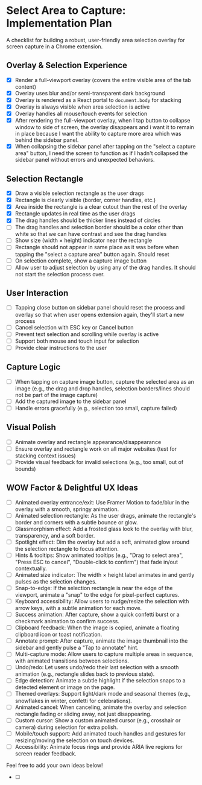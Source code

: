 # Select Area to Capture: Implementation Plan

A checklist for building a robust, user-friendly area selection overlay for screen capture in a Chrome extension.

## Overlay & Selection Experience

- [x] Render a full-viewport overlay (covers the entire visible area of the tab content)
- [x] Overlay uses blur and/or semi-transparent dark background
- [x] Overlay is rendered as a React portal to `document.body` for stacking
- [x] Overlay is always visible when area selection is active
- [x] Overlay handles all mouse/touch events for selection
- [x] After rendering the full-viewport overlay, when I tap button to collapse window to side of screen, the overlay disappears and i want it to remain in place because I want the ability to capture more area which was behind the sidebar panel.
- [x] When collapsing the sidebar panel after tapping on the "select a capture area" button, I need the screen to function as if I hadn't collapsed the sidebar panel without errors and unexpected behaviors.

## Selection Rectangle

- [x] Draw a visible selection rectangle as the user drags
- [x] Rectangle is clearly visible (border, corner handles, etc.)
- [x] Area inside the rectangle is a clear cutout than the rest of the overlay
- [x] Rectangle updates in real time as the user drags
- [x] The drag handles should be thicker lines instead of circles
- [ ] The drag handles and selection border should be a color other than white so that we can have contrast and see the drag handles
- [ ] Show size (width × height) indicator near the rectangle
- [ ] Rectangle should not appear in same place as it was before when tapping the "select a capture area" button again. Should reset
- [ ] On selection complete, show a capture image button
- [ ] Allow user to adjust selection by using any of the drag handles. It should not start the selection process over.

## User Interaction

- [ ] Tapping close button on sidebar panel should reset the process and overlay so that when user opens extension again, they'll start a new process
- [ ] Cancel selection with ESC key or Cancel button
- [ ] Prevent text selection and scrolling while overlay is active
- [ ] Support both mouse and touch input for selection
- [ ] Provide clear instructions to the user

## Capture Logic

- [ ] When tapping on capture image button, capture the selected area as an image (e.g., the drag and drop handles, selection borders/lines should not be part of the image capture)
- [ ] Add the captured image to the sidebar panel
- [ ] Handle errors gracefully (e.g., selection too small, capture failed)

## Visual Polish

- [ ] Animate overlay and rectangle appearance/disappearance
- [ ] Ensure overlay and rectangle work on all major websites (test for stacking context issues)
- [ ] Provide visual feedback for invalid selections (e.g., too small, out of bounds)

## WOW Factor & Delightful UX Ideas

- [ ] Animated overlay entrance/exit: Use Framer Motion to fade/blur in the overlay with a smooth, springy animation.
- [ ] Animated selection rectangle: As the user drags, animate the rectangle's border and corners with a subtle bounce or glow.
- [ ] Glassmorphism effect: Add a frosted glass look to the overlay with blur, transparency, and a soft border.
- [ ] Spotlight effect: Dim the overlay but add a soft, animated glow around the selection rectangle to focus attention.
- [ ] Hints & tooltips: Show animated tooltips (e.g., "Drag to select area", "Press ESC to cancel", "Double-click to confirm") that fade in/out contextually.
- [ ] Animated size indicator: The width × height label animates in and gently pulses as the selection changes.
- [ ] Snap-to-edge: If the selection rectangle is near the edge of the viewport, animate a "snap" to the edge for pixel-perfect captures.
- [ ] Keyboard accessibility: Allow users to nudge/resize the selection with arrow keys, with a subtle animation for each move.
- [ ] Success animation: After capture, show a quick confetti burst or a checkmark animation to confirm success.
- [ ] Clipboard feedback: When the image is copied, animate a floating clipboard icon or toast notification.
- [ ] Annotate prompt: After capture, animate the image thumbnail into the sidebar and gently pulse a "Tap to annotate" hint.
- [ ] Multi-capture mode: Allow users to capture multiple areas in sequence, with animated transitions between selections.
- [ ] Undo/redo: Let users undo/redo their last selection with a smooth animation (e.g., rectangle slides back to previous state).
- [ ] Edge detection: Animate a subtle highlight if the selection snaps to a detected element or image on the page.
- [ ] Themed overlays: Support light/dark mode and seasonal themes (e.g., snowflakes in winter, confetti for celebrations).
- [ ] Animated cancel: When canceling, animate the overlay and selection rectangle fading or sliding away, not just disappearing.
- [ ] Custom cursor: Show a custom animated cursor (e.g., crosshair or camera) during selection for extra polish.
- [ ] Mobile/touch support: Add animated touch handles and gestures for resizing/moving the selection on touch devices.
- [ ] Accessibility: Animate focus rings and provide ARIA live regions for screen reader feedback.

Feel free to add your own ideas below!

- [ ]
